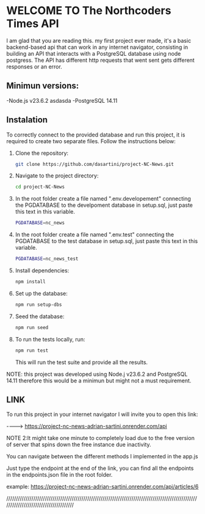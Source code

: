 # WELCOME TO The Northcoders Times API
 I am glad that you are reading this. my first project ever made, it's a basic backend-based api that can work in any internet navigator, consisting in building an API that interacts with a PostgreSQL database using node postgress. The API has different http requests that went sent gets different responses or an error.

## Minimun versions:
-Node.js v23.6.2
asdasda
-PostgreSQL 14.11

## Instalation 
 
To correctly connect to the provided database and run this project, it is required to create two separate files. Follow the instructions below:

1. Clone the repository:
   ```bash
   git clone https://github.com/dasartini/project-NC-News.git
   ```
2. Navigate to the project directory:
   ```bash
   cd project-NC-News
   ```

3. In the root folder create a file named ".env.developement" connecting the PGDATABASE to the develpoment database in setup.sql, just paste this text in this variable.
   ```bash
   PGDATABASE=nc_news
   ```

4. In the root folder create a file named ".env.test" connecting the PGDATABASE to the test database in setup.sql, just paste this text in this variable.
   ```bash
   PGDATABASE=nc_news_test
   ```

5. Install dependencies:
   ```bash
   npm install
   ```
6. Set up the database:
   ```bash
   npm run setup-dbs
   ```

7. Seed the database:
   ```bash
   npm run seed
   ```

8. To run the tests locally, run:
   ```bash
   npm run test
   ```
   This will run the test suite and provide all the results.


NOTE: this project was developed using Node.j v23.6.2 and PostgreSQL 14.11 therefore this would be a minimun but might not a must requirement.


## LINK 

To run this project in your internet navigator I will invite you to open this link:

----> https://project-nc-news-adrian-sartini.onrender.com/api

NOTE 2:It might take one minute to completely load due to the free version of server that spins down the free instance due inactivity.

You can navigate between the different methods I implemented in the app.js

Just type the endpoint at the end of the link, you can find all the endpoints in the endpoints.json file in the root folder.

example:  https://project-nc-news-adrian-sartini.onrender.com/api/articles/6



//////////////////////////////////////////////////////////////////////////////////////////////////////////////////////////////////////
